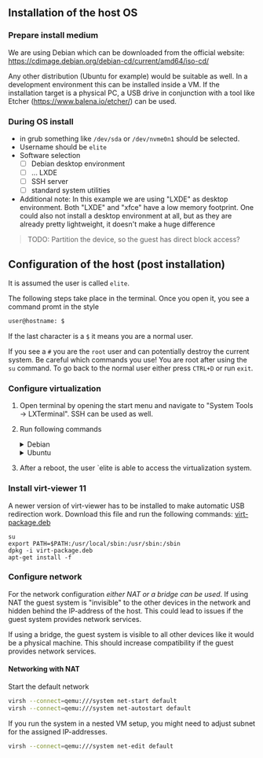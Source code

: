 ## Installation of the host OS

### Prepare install medium

We are using Debian which can be downloaded from the official website: <https://cdimage.debian.org/debian-cd/current/amd64/iso-cd/>

Any other distribution (Ubuntu for example) would be suitable as well.
In a development environment this can be installed inside a VM.
If the installation target is a physical PC, a USB drive in conjunction with a tool like Etcher (<https://www.balena.io/etcher/>) can be used.

### During OS install

* in grub something like `/dev/sda` or `/dev/nvme0n1` should be selected.
* Username should be `elite`
* Software selection
  * [ ] Debian desktop environment
  * [ ] ... LXDE
  * [ ] SSH server
  * [ ] standard system utilities
* Additional note: In this example we are using "LXDE" as desktop environment. Both "LXDE" and "xfce" have a low memory footprint. One could also not install a desktop environment at all, but as they are already pretty lightweight, it doesn't make a huge difference

> TODO: Partition the device, so the guest has direct block access?

## Configuration of the host (post installation)

It is assumed the user is called `elite`.

The following steps take place in the terminal. Once you open it, you see a command promt in the style

```bash
user@hostname: $
```

If the last character is a `$` it means you are a normal user.

If you see a `#` you are the `root` user and can potentially destroy the current system. Be careful which commands you use! You are root after using the `su` command. To go back to the normal user either press `CTRL+D` or run `exit`.

### Configure virtualization

1. Open terminal by opening the start menu and navigate to "System Tools -> LXTerminal". SSH can be used as well.
1. Run following commands

    <details><summary>Debian</summary>

    ```bash
    echo 'export LIBVIRT_DEFAULT_URI="qemu:///system"' >> ~/.xsessionrc
    su
    apt update
    apt install qemu-system libvirt-daemon-system virtinst bridge-utils
    /sbin/adduser elite libvirt
    ```

    </details>

    <details><summary>Ubuntu</summary>

    ```bash
    su
    apt update
    apt install qemu-system libvirt-daemon-system virtinst bridge-utils virt-viewer
    adduser elite libvirt
    echo 'export LIBVIRT_DEFAULT_URI="qemu:///system"' >> /etc/profile
    setfacl -m u:libvirt-qemu:x  /home/elite
    ```

    </details>
1. After a reboot, the user `elite is able to access the virtualization system.

### Install virt-viewer 11
A newer version of virt-viewer has to be installed to make automatic USB redirection work.
Download this file and run the following commands: [virt-package.deb](uploads/97df84281a90cf0b72056042d8c878ac/virt-package.deb)

```
su
export PATH=$PATH:/usr/local/sbin:/usr/sbin:/sbin
dpkg -i virt-package.deb
apt-get install -f
```



### Configure network

For the network configuration _either NAT or a bridge can be used_. If using NAT the guest system is "invisible" to the other devices in the network and hidden behind the IP-address of the host. This could lead to issues if the guest system provides network services.

If using a bridge, the guest system is visible to all other devices like it would be a physical machine. This should increase compatibility if the guest provides network services.

#### Networking with NAT

Start the default network

```bash
virsh --connect=qemu:///system net-start default
virsh --connect=qemu:///system net-autostart default
```

If you run the system in a nested VM setup, you might need to adjust subnet for the assigned IP-addresses.

```bash
virsh --connect=qemu:///system net-edit default
```

<!--
#### Networking with a bridge

First of all the interface used to communicate with the network needs to be identified.
This can be done by using `ip a`:
```
1: lo: <LOOPBACK,UP,LOWER_UP> mtu 65536 qdisc noqueue state UNKNOWN group default qlen 1000
    link/loopback 00:00:00:00:00:00 brd 00:00:00:00:00:00
    inet 127.0.0.1/8 scope host lo
       valid_lft forever preferred_lft forever
    inet6 ::1/128 scope host 
       valid_lft forever preferred_lft forever
2: enp1s0: <BROADCAST,MULTICAST,UP,LOWER_UP> mtu 1500 qdisc fq_codel state UP group default qlen 1000
    link/ether 52:54:00:fb:4f:d4 brd ff:ff:ff:ff:ff:ff
    inet 192.168.122.21/24 brd 192.168.122.255 scope global dynamic noprefixroute enp1s0
       valid_lft 3136sec preferred_lft 3136sec
    inet6 fe80::5a64:6a87:2057:2495/64 scope link noprefixroute 
       valid_lft forever preferred_lft forever
```

The interface `lo` can be ignored as this is the local loopback device.
In this example `enp1s0` is the network interface the VM should be bridged to.

To setup the bridge just change the variable `INTERFACE` in the following commands to the correct interface and paste it in the terminal. This will overwrite any existing network configuration.

```bash
su
export INTERFACE=<interface to use>

cat << EOF > /etc/network/interfaces
auto lo
iface lo inet loopback

allow-hotplug ${INTERFACE}
iface ${INTERFACE} inet manual

auto br0
iface br0 inet dhcp
    bridge_ports ${INTERFACE}
EOF
```

After a reboot or running `systemctl restart networking` the bridge interface `br0` is ready to use.

-->



